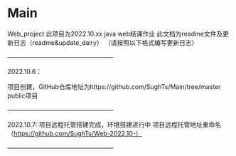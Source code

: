 # Main
Web_project
此项目为2022.10.xx java web结课作业
此文档为readme文件及更新日志（readme&update_dairy）
（请按照以下格式编写更新日志）

—————————————————

2022.10.6：

项目创建，GitHub仓库地址为https://github.com/SughTs/Main/tree/master
public项目

—————————————————

2022.10.7:
项目远程托管搭建完成，环境搭建进行中
项目远程托管地址重命名（https://github.com/SughTs/Web-2022.10-）

—————————————————
